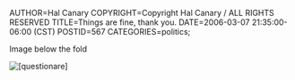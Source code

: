 AUTHOR=Hal Canary
COPYRIGHT=Copyright Hal Canary / ALL RIGHTS RESERVED
TITLE=Things are fine, thank you.
DATE=2006-03-07 21:35:00-06:00 (CST)
POSTID=567
CATEGORIES=politics;

Image below the fold  
  
![[questionare]](https://halcanary.org/images/2006-03-07-things-are-fine.jpg)
